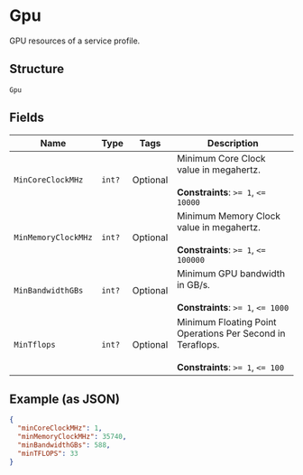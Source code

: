 
# Gpu

GPU resources of a service profile.

## Structure

`Gpu`

## Fields

| Name | Type | Tags | Description |
|  --- | --- | --- | --- |
| `MinCoreClockMHz` | `int?` | Optional | Minimum Core Clock value in megahertz.<br><br>**Constraints**: `>= 1`, `<= 10000` |
| `MinMemoryClockMHz` | `int?` | Optional | Minimum Memory Clock value in megahertz.<br><br>**Constraints**: `>= 1`, `<= 100000` |
| `MinBandwidthGBs` | `int?` | Optional | Minimum GPU bandwidth in GB/s.<br><br>**Constraints**: `>= 1`, `<= 1000` |
| `MinTflops` | `int?` | Optional | Minimum Floating Point Operations Per Second in Teraflops.<br><br>**Constraints**: `>= 1`, `<= 100` |

## Example (as JSON)

```json
{
  "minCoreClockMHz": 1,
  "minMemoryClockMHz": 35740,
  "minBandwidthGBs": 588,
  "minTFLOPS": 33
}
```

